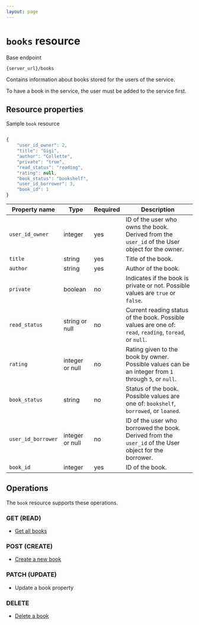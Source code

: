 ```yaml
---
layout: page
---
```

# `books` resource

Base endpoint

```shell
{server_url}/books
```

Contains information about books stored for the users of the service.

To have a book in the service, the user must be added to
the service first.

## Resource properties

Sample `book` resource

```js

{
    "user_id_owner": 2,
    "title": "Gigi",
    "author": "Collette",
    "private": "true",
    "read_status": "reading",
    "rating": null,
    "book_status": "bookshelf",
    "user_id_borrower": 3,
    "book_id": 1 
}
```

| Property name | Type | Required | Description |
| ------------- | ----------- | ----------- | ---|
| `user_id_owner` | integer | yes | ID of the user who owns the book. Derived from the `user_id` of the User object for the owner. |
| `title` | string | yes | Title of the book. |
| `author` | string | yes | Author of the book. |
| `private` | boolean | no | Indicates if the book is private or not. Possible values are `true` or `false`. |
| `read_status` | string or null | no | Current reading status of the book. Possible values are one of: `read`, `reading`, `toread`, or `null`.  | 
| `rating` | integer or null | no  | Rating given to the book by owner. Possible values can be an integer from `1` through `5`, or `null`. | 
| `book_status` | string | no | Status of the book. Possible values are one of: `bookshelf`, `borrowed`, or `loaned`. |
| `user_id_borrower` | integer or null | no | ID of the user who borrowed the book. Derived from the `user_id` of the User object for the borrower. |
| `book_id` | integer | yes | ID of the book. |

## Operations

The `book` resource supports these operations.

### GET (READ)

* [Get all books](books-get-all-books)

### POST (CREATE)

* [Create a new book](books-create-a-new-book.md)

### PATCH (UPDATE)

* Update a book property

### DELETE

* [Delete a book](books-delete-book.md)